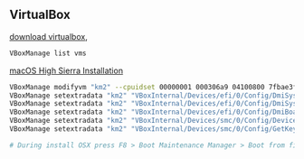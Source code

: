 VirtualBox
-

[download virtualbox](https://www.virtualbox.org/wiki/Linux_Downloads),

````sh
VBoxManage list vms
````

[macOS High Sierra Installation](https://www.youtube.com/watch?v=UUydJTFurMU)
````sh
VBoxManage modifyvm "km2" --cpuidset 00000001 000306a9 04100800 7fbae3ff bfebfbff
VBoxManage setextradata "km2" "VBoxInternal/Devices/efi/0/Config/DmiSystemProduct" "MacBookPro11,3"
VBoxManage setextradata "km2" "VBoxInternal/Devices/efi/0/Config/DmiSystemVersion" "1.0"
VBoxManage setextradata "km2" "VBoxInternal/Devices/efi/0/Config/DmiBoardProduct" "Mac-2BD1B31983FE1663"
VBoxManage setextradata "km2" "VBoxInternal/Devices/smc/0/Config/DeviceKey" "ourhardworkbythesewordsguardedpleasedontsteal(c)AppleComputerInc"
VBoxManage setextradata "km2" "VBoxInternal/Devices/smc/0/Config/GetKeyFromRealSMC" 1

# During install OSX press F8 > Boot Maintenance Manager > Boot from file > last > macOS Install > ... > boot.efi
````
